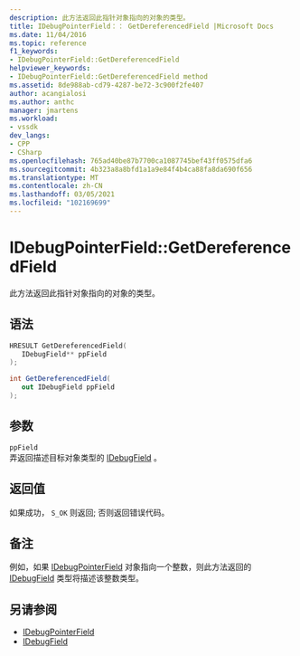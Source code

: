```yaml
---
description: 此方法返回此指针对象指向的对象的类型。
title: IDebugPointerField：： GetDereferencedField |Microsoft Docs
ms.date: 11/04/2016
ms.topic: reference
f1_keywords:
- IDebugPointerField::GetDereferencedField
helpviewer_keywords:
- IDebugPointerField::GetDereferencedField method
ms.assetid: 8de988ab-cd79-4287-be72-3c900f2fe407
author: acangialosi
ms.author: anthc
manager: jmartens
ms.workload:
- vssdk
dev_langs:
- CPP
- CSharp
ms.openlocfilehash: 765ad40be87b7700ca1087745bef43ff0575dfa6
ms.sourcegitcommit: 4b323a8a8bfd1a1a9e84f4b4ca88fa8da690f656
ms.translationtype: MT
ms.contentlocale: zh-CN
ms.lasthandoff: 03/05/2021
ms.locfileid: "102169699"
---
```

# <a name="idebugpointerfieldgetdereferencedfield"></a>IDebugPointerField::GetDereferencedField
此方法返回此指针对象指向的对象的类型。

## <a name="syntax"></a>语法

```cpp
HRESULT GetDereferencedField(
   IDebugField** ppField
);
```

```csharp
int GetDereferencedField(
   out IDebugField ppField
);
```

## <a name="parameters"></a>参数
`ppField`\
弄返回描述目标对象类型的 [IDebugField](../../../extensibility/debugger/reference/idebugfield.md) 。

## <a name="return-value"></a>返回值
 如果成功， `S_OK` 则返回; 否则返回错误代码。

## <a name="remarks"></a>备注
 例如，如果 [IDebugPointerField](../../../extensibility/debugger/reference/idebugpointerfield.md) 对象指向一个整数，则此方法返回的 [IDebugField](../../../extensibility/debugger/reference/idebugfield.md) 类型将描述该整数类型。

## <a name="see-also"></a>另请参阅
- [IDebugPointerField](../../../extensibility/debugger/reference/idebugpointerfield.md)
- [IDebugField](../../../extensibility/debugger/reference/idebugfield.md)
